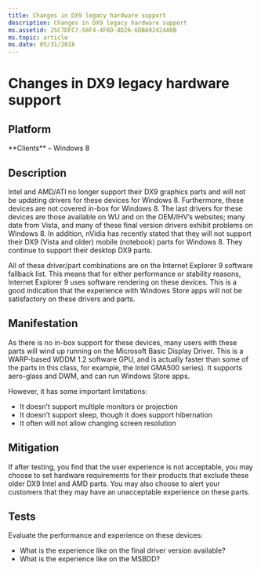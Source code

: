 ```yaml
---
title: Changes in DX9 legacy hardware support
description: Changes in DX9 legacy hardware support
ms.assetid: 25C7DFC7-58F4-4F6D-8D26-6DBA92424A0B
ms.topic: article
ms.date: 05/31/2018
---
```


# Changes in DX9 legacy hardware support

## Platform

<dl> **Clients** – Windows 8  
</dl>

## Description

Intel and AMD/ATI no longer support their DX9 graphics parts and will not be updating drivers for these devices for Windows 8. Furthermore, these devices are not covered in-box for Windows 8. The last drivers for these devices are those available on WU and on the OEM/IHV’s websites; many date from Vista, and many of these final version drivers exhibit problems on Windows 8. In addition, nVidia has recently stated that they will not support their DX9 (Vista and older) mobile (notebook) parts for Windows 8. They continue to support their desktop DX9 parts.

All of these driver/part combinations are on the Internet Explorer 9 software fallback list. This means that for either performance or stability reasons, Internet Explorer 9 uses software rendering on these devices. This is a good indication that the experience with Windows Store apps will not be satisfactory on these drivers and parts.

## Manifestation

As there is no in-box support for these devices, many users with these parts will wind up running on the Microsoft Basic Display Driver. This is a WARP-based WDDM 1.2 software GPU, and is actually faster than some of the parts in this class, for example, the Intel GMA500 series). It supports aero-glass and DWM, and can run Windows Store apps.

However, it has some important limitations:

-   It doesn’t support multiple monitors or projection
-   It doesn’t support sleep, though it does support hibernation
-   It often will not allow changing screen resolution

## Mitigation

If after testing, you find that the user experience is not acceptable, you may choose to set hardware requirements for their products that exclude these older DX9 Intel and AMD parts. You may also choose to alert your customers that they may have an unacceptable experience on these parts.

## Tests

Evaluate the performance and experience on these devices:

-   What is the experience like on the final driver version available?
-   What is the experience like on the MSBDD?

 

 




